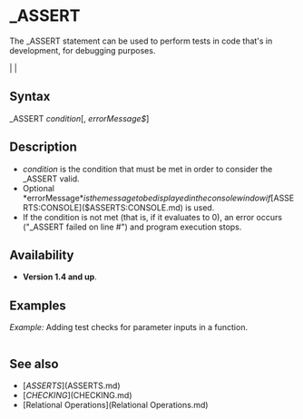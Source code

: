 # _ASSERT

The _ASSERT statement can be used to perform tests in code that's in development, for debugging purposes.

  

|  |

## Syntax

_ASSERT *condition*[, *errorMessage$*]
  

## Description

* *condition* is the condition that must be met in order to consider the _ASSERT valid.
* Optional *errorMessage$* is the message to be displayed in the console window if [$ASSERTS:CONSOLE]($ASSERTS:CONSOLE.md) is used.
* If the condition is not met (that is, if it evaluates to 0), an error occurs ("_ASSERT failed on line #") and program execution stops.

  

## Availability

* **Version 1.4 and up**.

  

## Examples

*Example:* Adding test checks for parameter inputs in a function.

``` [$ASSERTS]($ASSERTS.md):CONSOLE  [DO](DO.md)     a = [INT](INT.md)([RND](RND.md) * 10)     b$ = myFunc$(a)     [PRINT](PRINT.md) a, , b$     [_LIMIT](_LIMIT.md) 3 [LOOP UNTIL](LOOP UNTIL.md) [_KEYHIT](_KEYHIT.md) [END](END.md)  [FUNCTION](FUNCTION.md) myFunc$ (value [AS](AS.md) [SINGLE](SINGLE.md))     _ASSERT value > 0, "Value cannot be zero"     _ASSERT value <= 10, "Value cannot exceed 10"      [IF](IF.md) value > 1 [THEN](THEN.md) plural$ = "s"     myFunc$ = [STRING$](STRING$.md)(value, "*") + [STR$](STR$.md)(value) + " star" + plural$ + " :-)" [END FUNCTION](END FUNCTION.md)  
```

  

## See also

* [$ASSERTS]($ASSERTS.md)
* [$CHECKING]($CHECKING.md)
* [Relational Operations](Relational Operations.md)

  

